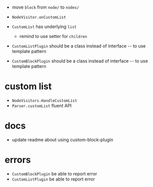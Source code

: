 - move `block` from `node/` to `nodes/`

- `NodeVisitor.onCustomList`

- `CustomList` has underlying `list`

  - remind to use setter for `children`

- `CustomListPlugin` should be a class instead of interface -- to use template pattern
- `CustomBlockPlugin` should be a class instead of interface -- to use template pattern

# custom list

- `NodeVisitors.HandleCustomList`
- `Parser.customList` fluent API

# docs

- update readme about using custom-block-plugin

# errors

- `CustomBlockPlugin` be able to report error
- `CustomListPlugin` be able to report error
